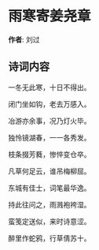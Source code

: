 # 雨寒寄姜尧章

**作者**: 刘过

## 诗词内容

一冬无此寒，十日不得出。

闭门坐如钩，老去万感入。

冶游亦余事，况乃灯火毕。

独怜镜湖春，一一各秀发。

枝条掇芳蕤，惨悴变仓卒。

凡草何足云，谁吊梅柳屈。

东城有佳士，词笔最华逸。

持此往问之，雨溅袍袴湿。

蛮笺定送似，来时诗意涩。

醉里作蛇鸦，行草倩苏十。

